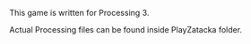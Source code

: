 This game is written for Processing 3.

Actual Processing files can be found inside PlayZatacka folder.

